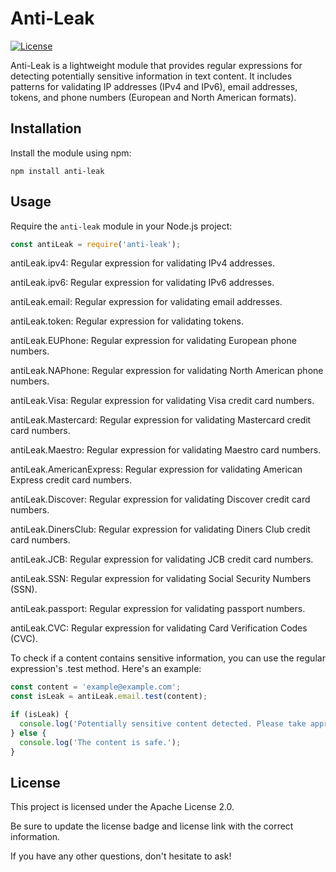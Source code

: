 # Anti-Leak

[![License](https://img.shields.io/badge/License-Apache%202.0-blue.svg)](https://opensource.org/licenses/Apache-2.0)

Anti-Leak is a lightweight module that provides regular expressions for detecting potentially sensitive information in text content. It includes patterns for validating IP addresses (IPv4 and IPv6), email addresses, tokens, and phone numbers (European and North American formats).

## Installation

Install the module using npm:
```
npm install anti-leak
```

## Usage

Require the `anti-leak` module in your Node.js project:

```javascript
const antiLeak = require('anti-leak');
```

antiLeak.ipv4: Regular expression for validating IPv4 addresses.

antiLeak.ipv6: Regular expression for validating IPv6 addresses.

antiLeak.email: Regular expression for validating email addresses.

antiLeak.token: Regular expression for validating tokens.

antiLeak.EUPhone: Regular expression for validating European phone numbers.

antiLeak.NAPhone: Regular expression for validating North American phone numbers.

antiLeak.Visa: Regular expression for validating Visa credit card numbers.

antiLeak.Mastercard: Regular expression for validating Mastercard credit card numbers.

antiLeak.Maestro: Regular expression for validating Maestro card numbers.

antiLeak.AmericanExpress: Regular expression for validating American Express credit card numbers.

antiLeak.Discover: Regular expression for validating Discover credit card numbers.

antiLeak.DinersClub: Regular expression for validating Diners Club credit card numbers.

antiLeak.JCB: Regular expression for validating JCB credit card numbers.

antiLeak.SSN: Regular expression for validating Social Security Numbers (SSN).

antiLeak.passport: Regular expression for validating passport numbers.

antiLeak.CVC: Regular expression for validating Card Verification Codes (CVC).

To check if a content contains sensitive information, you can use the regular expression's .test method. Here's an example:

```javascript
const content = 'example@example.com';
const isLeak = antiLeak.email.test(content);

if (isLeak) {
  console.log('Potentially sensitive content detected. Please take appropriate action.');
} else {
  console.log('The content is safe.');
}
```

## License
This project is licensed under the Apache License 2.0.


Be sure to update the license badge and license link with the correct information.

If you have any other questions, don't hesitate to ask!